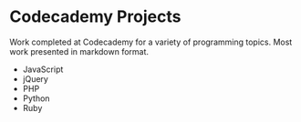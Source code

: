 # Codecademy Projects

Work completed at Codecademy for a variety of programming topics. Most work presented in markdown format.

- JavaScript
- jQuery
- PHP
- Python
- Ruby


